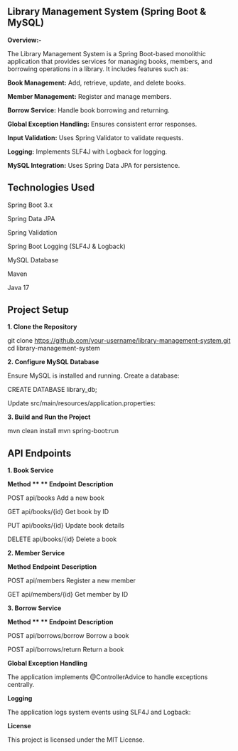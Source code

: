 Library Management System (Spring Boot & MySQL)
-----------------------------------------------------

**Overview:-**

The Library Management System is a Spring Boot-based monolithic application that provides services for managing books, members, and borrowing operations in a library. It includes features such as:

**Book Management:** Add, retrieve, update, and delete books.

**Member Management:** Register and manage members.

**Borrow Service:** Handle book borrowing and returning.

**Global Exception Handling:** Ensures consistent error responses.

**Input Validation:** Uses Spring Validator to validate requests.

**Logging:** Implements SLF4J with Logback for logging.

**MySQL Integration:** Uses Spring Data JPA for persistence.


**Technologies Used**
---------------------

Spring Boot 3.x

Spring Data JPA

Spring Validation

Spring Boot Logging (SLF4J & Logback)

MySQL Database

Maven

Java 17



**Project Setup**
--------------------------

**1. Clone the Repository**

git clone https://github.com/your-username/library-management-system.git
cd library-management-system


**2. Configure MySQL Database**

Ensure MySQL is installed and running. Create a database:

CREATE DATABASE library_db;

Update src/main/resources/application.properties:


**3. Build and Run the Project**

mvn clean install
mvn spring-boot:run



**API Endpoints**
--------------------------------

**1. Book Service**

**Method   **             ** Endpoint**       **Description**

POST                   api/books         Add a new book

GET                    api/books/{id}    Get book by ID

PUT                    api/books/{id}    Update book details

DELETE                 api/books/{id}    Delete a book

**2. Member Service**

**Method**               **Endpoint**        **Description**

POST                   api/members      Register a new member

GET                    api/members/{id}  Get member by ID

**3. Borrow Service**

**Method **               ** Endpoint**         **Description**

POST                   api/borrows/borrow  Borrow a book

POST                   api/borrows/return  Return a book


**Global Exception Handling**

The application implements @ControllerAdvice to handle exceptions centrally. 

**Logging**

The application logs system events using SLF4J and Logback:


**License**

This project is licensed under the MIT License.


